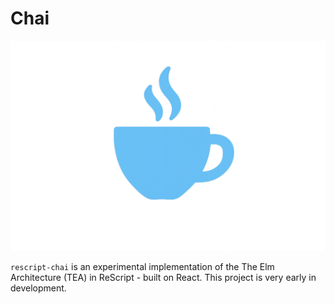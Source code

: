 # Chai

![logo](./logo.png)

`rescript-chai` is an experimental implementation of the The Elm Architecture (TEA) in ReScript - built on React. This project is very early in development.